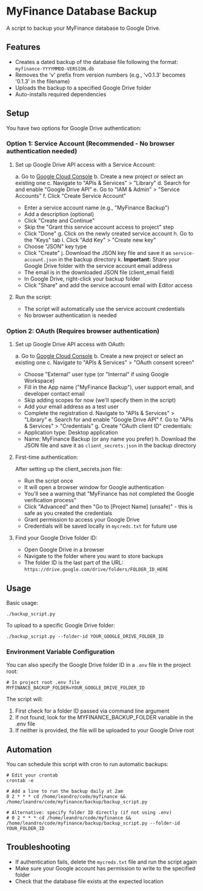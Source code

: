 # MyFinance Database Backup

A script to backup your MyFinance database to Google Drive.

## Features

- Creates a dated backup of the database file following the format: `myfinance-YYYYMMDD-VERSION.db`
- Removes the 'v' prefix from version numbers (e.g., 'v0.1.3' becomes '0.1.3' in the filename)
- Uploads the backup to a specified Google Drive folder
- Auto-installs required dependencies

## Setup

You have two options for Google Drive authentication:

### Option 1: Service Account (Recommended - No browser authentication needed)

1. Set up Google Drive API access with a Service Account:

   a. Go to [Google Cloud Console](https://console.cloud.google.com/)
   b. Create a new project or select an existing one
   c. Navigate to "APIs & Services" > "Library"
   d. Search for and enable "Google Drive API"
   e. Go to "IAM & Admin" > "Service Accounts"
   f. Click "Create Service Account"
      - Enter a service account name (e.g., "MyFinance Backup")
      - Add a description (optional)
      - Click "Create and Continue"
      - Skip the "Grant this service account access to project" step
      - Click "Done"
   g. Click on the newly created service account
   h. Go to the "Keys" tab
   i. Click "Add Key" > "Create new key"
      - Choose "JSON" key type
      - Click "Create"
   j. Download the JSON key file and save it as `service-account.json` in the backup directory
   k. **Important:** Share your Google Drive folder with the service account email address
      - The email is in the downloaded JSON file (client_email field)
      - In Google Drive, right-click your backup folder
      - Click "Share" and add the service account email with Editor access

2. Run the script:
   - The script will automatically use the service account credentials
   - No browser authentication is needed

### Option 2: OAuth (Requires browser authentication)

1. Set up Google Drive API access with OAuth:

   a. Go to [Google Cloud Console](https://console.cloud.google.com/)
   b. Create a new project or select an existing one
   c. Navigate to "APIs & Services" > "OAuth consent screen"
      - Choose "External" user type (or "Internal" if using Google Workspace)
      - Fill in the App name ("MyFinance Backup"), user support email, and developer contact email
      - Skip adding scopes for now (we'll specify them in the script)
      - Add your email address as a test user
      - Complete the registration
   d. Navigate to "APIs & Services" > "Library"
   e. Search for and enable "Google Drive API"
   f. Go to "APIs & Services" > "Credentials"
   g. Create "OAuth client ID" credentials:
      - Application type: Desktop application
      - Name: MyFinance Backup (or any name you prefer)
   h. Download the JSON file and save it as `client_secrets.json` in the backup directory

2. First-time authentication:

   After setting up the client_secrets.json file:
   - Run the script once
   - It will open a browser window for Google authentication
   - You'll see a warning that "MyFinance has not completed the Google verification process"
   - Click "Advanced" and then "Go to [Project Name] (unsafe)" - this is safe as you created the credentials
   - Grant permission to access your Google Drive
   - Credentials will be saved locally in `mycreds.txt` for future use

3. Find your Google Drive folder ID:
   - Open Google Drive in a browser
   - Navigate to the folder where you want to store backups
   - The folder ID is the last part of the URL:
     `https://drive.google.com/drive/folders/FOLDER_ID_HERE`

## Usage

Basic usage:
```
./backup_script.py
```

To upload to a specific Google Drive folder:
```
./backup_script.py --folder-id YOUR_GOOGLE_DRIVE_FOLDER_ID
```

### Environment Variable Configuration

You can also specify the Google Drive folder ID in a `.env` file in the project root:

```
# In project root .env file
MYFINANCE_BACKUP_FOLDER=YOUR_GOOGLE_DRIVE_FOLDER_ID
```

The script will:
1. First check for a folder ID passed via command line argument
2. If not found, look for the MYFINANCE_BACKUP_FOLDER variable in the .env file
3. If neither is provided, the file will be uploaded to your Google Drive root

## Automation

You can schedule this script with cron to run automatic backups:

```
# Edit your crontab
crontab -e

# Add a line to run the backup daily at 2am
0 2 * * * cd /home/leandro/code/myfinance && /home/leandro/code/myfinance/backup/backup_script.py

# Alternative: specify folder ID directly (if not using .env)
# 0 2 * * * cd /home/leandro/code/myfinance && /home/leandro/code/myfinance/backup/backup_script.py --folder-id YOUR_FOLDER_ID
```

## Troubleshooting

- If authentication fails, delete the `mycreds.txt` file and run the script again
- Make sure your Google account has permission to write to the specified folder
- Check that the database file exists at the expected location